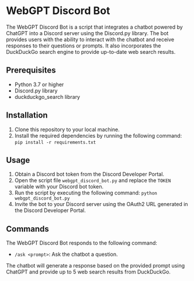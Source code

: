 # WebGPT Discord Bot

The WebGPT Discord Bot is a script that integrates a chatbot powered by ChatGPT into a Discord server using the Discord.py library. The bot provides users with the ability to interact with the chatbot and receive responses to their questions or prompts. It also incorporates the DuckDuckGo search engine to provide up-to-date web search results.

## Prerequisites

- Python 3.7 or higher
- Discord.py library
- duckduckgo_search library

## Installation

1. Clone this repository to your local machine.
2. Install the required dependencies by running the following command:
`pip install -r requirements.txt`

## Usage

1. Obtain a Discord bot token from the Discord Developer Portal.
2. Open the script file `webgpt_discord_bot.py` and replace the `TOKEN` variable with your Discord bot token.
3. Run the script by executing the following command:
`python webgpt_discord_bot.py`
4. Invite the bot to your Discord server using the OAuth2 URL generated in the Discord Developer Portal.

## Commands

The WebGPT Discord Bot responds to the following command:

- `/ask <prompt>`: Ask the chatbot a question.

The chatbot will generate a response based on the provided prompt using ChatGPT and provide up to 5 web search results from DuckDuckGo.



